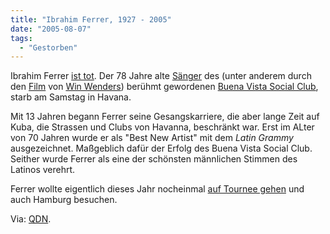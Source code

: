 ```yaml
---
title: "Ibrahim Ferrer, 1927 - 2005"
date: "2005-08-07"
tags:
  - "Gestorben"
---
```


Ibrahim Ferrer [ist tot](http://seattlepi.nwsource.com/pop/apmusic_story.asp?category=1403&slug=Obit%20Ferrer "Buena Vista Social Club singer Ferrer dies"). Der 78 Jahre alte [Sänger](http://www.nuzzcom.com/de/artists/ibrahim_ferrer/index.html) des (unter anderem durch den [Film](http://www.imdb.com/title/tt0186508/) von [Win Wenders](http://www.imdb.com/name/nm0000694/)) berühmt gewordenen [Buena Vista Social Club](http://www.pbs.org/buenavista/), starb am Samstag in Havana.

Mit 13 Jahren begann Ferrer seine Gesangskarriere, die aber lange Zeit auf Kuba, die Strassen und Clubs von Havanna, beschränkt war. Erst im ALter von 70 Jahren wurde er als "Best New Artist" mit dem _Latin Grammy_ ausgezeichnet. Maßgeblich dafür der Erfolg des Buena Vista Social Club. Seither wurde Ferrer als eine der schönsten männlichen Stimmen des Latinos verehrt.

Ferrer wollte eigentlich dieses Jahr nocheinmal [auf Tournee gehen](https://couchblog.de/webpropaganda/article/852/ibrahim-ferrer-singt-bolero "Webpropaganda: Ferrer singt Bolero") und auch Hamburg besuchen.

Via: [QDN](http://q.queso.com/archives/001722).
